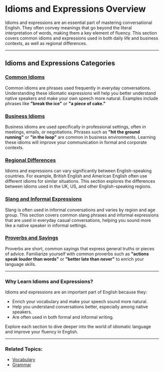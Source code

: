 # Idioms and Expressions Overview

Idioms and expressions are an essential part of mastering conversational English. They often convey meanings that go beyond the literal interpretation of words, making them a key element of fluency. This section covers common idioms and expressions used in both daily life and business contexts, as well as regional differences.

---

## Idioms and Expressions Categories

### [Common Idioms](common_idioms.md)

Common idioms are phrases used frequently in everyday conversations. Understanding these idiomatic expressions will help you better understand native speakers and make your own speech more natural. Examples include phrases like **"break the ice"** or **"a piece of cake."**

### [Business Idioms](business_idioms.md)

Business idioms are used specifically in professional settings, often in meetings, emails, or negotiations. Phrases such as **"hit the ground running"** or **"in the loop"** are common in business environments. Learning these idioms will improve your communication in formal and corporate contexts.

### [Regional Differences](regional_differences.md)

Idioms and expressions can vary significantly between English-speaking countries. For example, British English and American English often use different idioms for similar situations. This section explores the differences between idioms used in the UK, US, and other English-speaking regions.

### [Slang and Informal Expressions](slang_informal.md)

Slang is often used in informal conversations and varies by region and age group. This section covers common slang phrases and informal expressions that are used in everyday casual conversations, helping you sound more like a native speaker in informal settings.

### [Proverbs and Sayings](proverbs.md)

Proverbs are short, common sayings that express general truths or pieces of advice. Familiarize yourself with common proverbs such as **"actions speak louder than words"** or **"better late than never"** to enrich your language skills.

---

### Why Learn Idioms and Expressions?

Idioms and expressions are an important part of English because they:

- Enrich your vocabulary and make your speech sound more natural.
- Help you understand conversations better, especially among native speakers.
- Are often used in both formal and informal writing.

Explore each section to dive deeper into the world of idiomatic language and improve your fluency in English.

---

### Related Topics:

- [Vocabulary](../vocabulary/index.md)
- [Grammar](../grammar/index.md)
